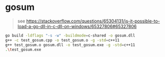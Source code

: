 # gosum

>   see https://stackoverflow.com/questions/65304131/is-it-possible-to-load-a-go-dll-in-c-dll-on-windows/65327806#65327806

```bash
go build -ldflags "-s -w" -buildmode=c-shared -o gosum.dll
g++ -c test_gosum.cpp -o test_gosum.o -g -std=c++11
g++ test_gosum.o gosum.dll -o test_gosum.exe -g -std=c++11
.\test_gosum.exe
```